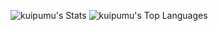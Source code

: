 ![kuipumu's Stats](https://github-readme-stats.vercel.app/api?username=kuipumu&theme=default&show_icons=true&hide_border=true&count_private=true)
![kuipumu's Top Languages](https://github-readme-stats.vercel.app/api/top-langs/?username=kuipumu&theme=default&show_icons=true&hide_border=true&layout=compact)

